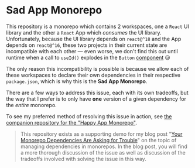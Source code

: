# Sad App Monorepo

This repository is a monorepo which contains 2 workspaces, one a `React` UI
library and the other a `React` App which _consumes_ the UI library.
Unfortunately, because the UI library depends on `react@^18` and the App depends
on `react@^16`, these two projects in their current state are incompatible with
each other — even worse, we don't find this out until runtime when a call to
`useId()` explodes in the `Button` [component](./packages/ui/src/Button.jsx) 😢

The only reason this incompatibility is possible is because we allow each of
these workspaces to declare their own dependencies in their respective
`package.json`, which is why this is the **Sad App Monorepo**.

There are a few ways to address this issue, each with its own tradeoffs, but the
way that I prefer is to only have **one** version of a given dependency for the
_entire_ monorepo.

To see my preferred method of resolving this issue in action, see
[the companion repository for the "Happy App Monorepo"](https://github.com/andrewbrey/blog-monorepo-deps-happy-app).

> This repository exists as a supporting demo for my blog post
> "[Your Monorepo Dependencies Are Asking for Trouble](https://blog.andrewbrey.com/2022-10-12-your-monorepo-dependencies-are-asking-for-trouble/)"
> on the topic of managing dependencies in monorepos. In the blog post, you will
> find a more thorough discussion of the issue as well as discussion of the
> tradeoffs involved with solving the issue in this way.

